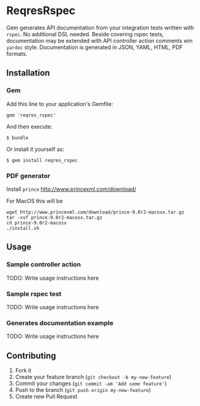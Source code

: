 # ReqresRspec

Gem generates API documentation from your integration tests written with `rspec`. No additional DSL needed. Beside covering rspec tests, documentation may be extended with API controller action comments win `yardoc` style. Documentation is generated in JSON, YAML, HTML, PDF formats.

## Installation

### Gem

Add this line to your application's Gemfile:

    gem 'reqres_rspec'

And then execute:

    $ bundle

Or install it yourself as:

    $ gem install reqres_rspec

### PDF generator

Install `prince` http://www.princexml.com/download/

For MacOS this will be

```
wget http://www.princexml.com/download/prince-9.0r2-macosx.tar.gz
tar -xvf prince-9.0r2-macosx.tar.gz
cd prince-9.0r2-macosx
./install.sh
```

## Usage

### Sample controller action

TODO: Write usage instructions here

### Sample rspec test

TODO: Write usage instructions here

### Generates documentation example

TODO: Write usage instructions here

## Contributing

1. Fork it
2. Create your feature branch (`git checkout -b my-new-feature`)
3. Commit your changes (`git commit -am 'Add some feature'`)
4. Push to the branch (`git push origin my-new-feature`)
5. Create new Pull Request

